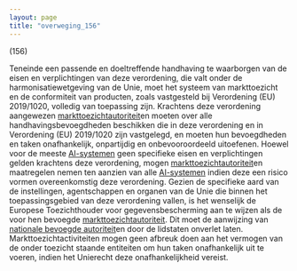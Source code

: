 ```yaml
---
layout: page
title: "overweging_156"
---
```


(156)

Teneinde een passende en doeltreffende handhaving te waarborgen van de eisen en verplichtingen van deze verordening, die valt onder de harmonisatiewetgeving van de Unie, moet het systeem van markttoezicht en de conformiteit van producten, zoals vastgesteld bij Verordening (EU) 2019/1020, volledig van toepassing zijn. Krachtens deze verordening aangewezen [markttoezichtautoriteit](a3.md#^mta)en moeten over alle handhavingsbevoegdheden beschikken die in deze verordening en in Verordening (EU) 2019/1020 zijn vastgelegd, en moeten hun bevoegdheden en taken onafhankelijk, onpartijdig en onbevooroordeeld uitoefenen. Hoewel voor de meeste [AI-systemen](a3.md#^ai-systeem) geen specifieke eisen en verplichtingen gelden krachtens deze verordening, mogen [markttoezichtautoriteit](a3.md#^mta)en maatregelen nemen ten aanzien van alle [AI-systemen](a3.md#^ai-systeem) indien deze een risico vormen overeenkomstig deze verordening. Gezien de specifieke aard van de instellingen, agentschappen en organen van de Unie die binnen het toepassingsgebied van deze verordening vallen, is het wenselijk de Europese Toezichthouder voor gegevensbescherming aan te wijzen als de voor hen bevoegde [markttoezichtautoriteit](a3.md#^mta). Dit moet de aanwijzing van [nationale bevoegde autoriteit](a3.md#^natbau)en door de lidstaten onverlet laten. Markttoezichtactiviteiten mogen geen afbreuk doen aan het vermogen van de onder toezicht staande entiteiten om hun taken onafhankelijk uit te voeren, indien het Unierecht deze onafhankelijkheid vereist.
